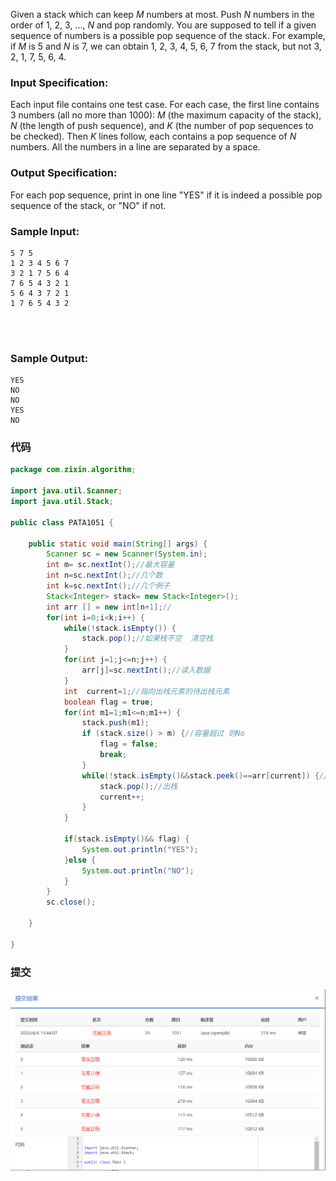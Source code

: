 Given a stack which can keep *M* numbers at most. Push *N* numbers in the order of 1, 2, 3, ..., *N* and pop randomly. You are supposed to tell if a given sequence of numbers is a possible pop sequence of the stack. For example, if *M* is 5 and *N* is 7, we can obtain 1, 2, 3, 4, 5, 6, 7 from the stack, but not 3, 2, 1, 7, 5, 6, 4.

### Input Specification:

Each input file contains one test case. For each case, the first line contains 3 numbers (all no more than 1000): *M* (the maximum capacity of the stack), *N* (the length of push sequence), and *K* (the number of pop sequences to be checked). Then *K* lines follow, each contains a pop sequence of *N* numbers. All the numbers in a line are separated by a space.

### Output Specification:

For each pop sequence, print in one line "YES" if it is indeed a possible pop sequence of the stack, or "NO" if not.

### Sample Input:

```in
5 7 5
1 2 3 4 5 6 7
3 2 1 7 5 6 4
7 6 5 4 3 2 1
5 6 4 3 7 2 1
1 7 6 5 4 3 2

      
    
```

### Sample Output:

```out
YES
NO
NO
YES
NO
```

### 代码

```java
package com.zixin.algorithm;

import java.util.Scanner;
import java.util.Stack;

public class PATA1051 {

	public static void main(String[] args) {
		Scanner sc = new Scanner(System.in);
		int m= sc.nextInt();//最大容量
		int n=sc.nextInt();//几个数
		int k=sc.nextInt();//几个例子
		Stack<Integer> stack= new Stack<Integer>();
		int arr [] = new int[n+1];//
		for(int i=0;i<k;i++) {
			while(!stack.isEmpty()) {
				stack.pop();//如果栈不空  清空栈
			}
			for(int j=1;j<=n;j++) {
				arr[j]=sc.nextInt();//读入数据
			}
			int  current=1;//指向出栈元素的待出栈元素 
			boolean flag = true;
			for(int m1=1;m1<=n;m1++) {
				stack.push(m1);
				if (stack.size() > m) {//容量超过 则No
					flag = false;
					break;
				}
				while(!stack.isEmpty()&&stack.peek()==arr[current]) {//不为空   且栈顶元素是待出栈元素
					stack.pop();//出栈
					current++;
				}
			}
			
			if(stack.isEmpty()&& flag) {
				System.out.println("YES");
			}else {
				System.out.println("NO");
			}
		}
		sc.close();

	}

}

```

### 提交

![PATA1051提交](image\PATA1051提交.png)